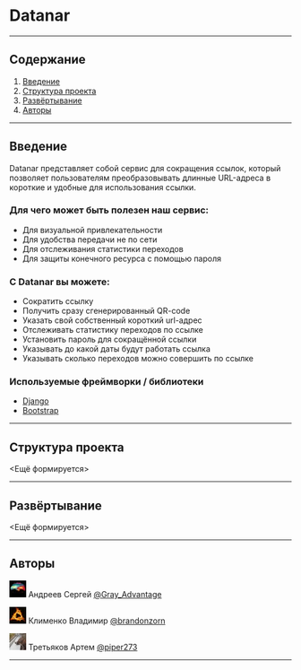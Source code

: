 # Datanar

***

## Содержание

1. [Введение](#введение)
2. [Структура проекта](#структура-проекта)
3. [Развёртывание](#Развёртывание)
4. [Авторы](#авторы)


***

## Введение

Datanar представляет собой сервис для сокращения ссылок, который позволяет 
пользователям преобразовывать длинные URL-адреса в короткие и удобные для 
использования ссылки.

### Для чего может быть полезен наш сервис:
- Для визуальной привлекательности
- Для удобства передачи не по сети
- Для отслеживания статистики переходов
- Для защиты конечного ресурса с помощью пароля

### С Datanar вы можете:
- Сократить ссылку
- Получить сразу сгенерированный QR-code
- Указать свой собственный короткий url-адрес
- Отслеживать статистику переходов по ссылке
- Установить пароль для сокращённой ссылки
- Указывать до какой даты будут работать ссылка
- Указывать сколько переходов можно совершить по ссылке

### Используемые фреймворки / библиотеки
- [Django](https://www.djangoproject.com/)
- [Bootstrap](https://getbootstrap.com/)

***

## Структура проекта

<Ещё формируется>

***

## Развёртывание

<Ещё формируется>

***

## Авторы

![sergey](for_readme/sergey.jpg)
Андреев Сергей [@Gray_Advantage](https://t.me/Gray_Advantage)

![vladimir](for_readme/vladimir.jpg)
Клименко Владимир [@brandonzorn](https://t.me/brandonzorn)

![artem](for_readme/artem.jpg)
Третьяков Артем [@piper273](https://t.me/piper273)

***